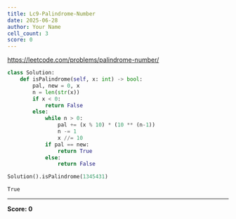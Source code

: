 ```yaml
---
title: Lc9-Palindrome-Number
date: 2025-06-28
author: Your Name
cell_count: 3
score: 0
---
```


https://leetcode.com/problems/palindrome-number/


```python
class Solution:
    def isPalindrome(self, x: int) -> bool:
        pal, new = 0, x
        n = len(str(x))
        if x < 0:
            return False
        else:
            while n > 0:
                pal += (x % 10) * (10 ** (n-1))
                n -= 1
                x //= 10
            if pal == new:
                return True
            else:
                return False
```


```python
Solution().isPalindrome(1345431)
```




    True




---
**Score: 0**